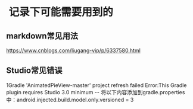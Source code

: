 #  记录下可能需要用到的
## markdown常见用法
https://www.cnblogs.com/liugang-vip/p/6337580.html
## Studio常见错误
1Gradle 'AnimatedPieView-master' project refresh failed
    Error:This Gradle plugin requires Studio 3.0 minimum
  -- 将以下内容添加到gradle.properties中：android.injected.build.model.only.versioned = 3

